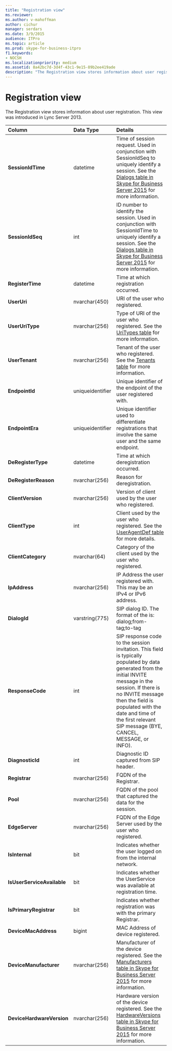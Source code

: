 ```yaml
---
title: "Registration view"
ms.reviewer: 
ms.author: v-mahoffman
author: cichur
manager: serdars
ms.date: 3/9/2015
audience: ITPro
ms.topic: article
ms.prod: skype-for-business-itpro
f1.keywords:
- NOCSH
ms.localizationpriority: medium
ms.assetid: 8a42bc7d-3d4f-43c1-9e15-89b2ee419ade
description: "The Registration view stores information about user registration. This view was introduced in Lync Server 2013."
---
```


# Registration view
 
The Registration view stores information about user registration. This view was introduced in Lync Server 2013.
  
|**Column**|**Data Type**|**Details**|
|:-----|:-----|:-----|
|**SessionIdTime** <br/> |datetime  <br/> |Time of session request. Used in conjunction with SessionIdSeq to uniquely identify a session. See the [Dialogs table in Skype for Business Server 2015](dialogs.md) for more information. <br/> |
|**SessionIdSeq** <br/> |int  <br/> |ID number to identify the session. Used in conjunction with SessionIdTime to uniquely identify a session. See the [Dialogs table in Skype for Business Server 2015](dialogs.md) for more information. <br/> |
|**RegisterTime** <br/> |datetime  <br/> |Time at which registration occurred.  <br/> |
|**UserUri** <br/> |nvarchar(450)  <br/> |URI of the user who registered.  <br/> |
|**UserUriType** <br/> |nvarchar(256)  <br/> |Type of URI of the user who registered. See the [UriTypes table](uritypes.md) for more information. <br/> |
|**UserTenant** <br/> |nvarchar(256)  <br/> |Tenant of the user who registered. See the [Tenants table](tenants.md) for more information. <br/> |
|**EndpointId** <br/> |uniqueidentifier  <br/> |Unique identifier of the endpoint of the user registered with.  <br/> |
|**EndpointEra** <br/> |uniqueidentifier  <br/> |Unique identifier used to differentiate registrations that involve the same user and the same endpoint.  <br/> |
|**DeRegisterType** <br/> |datetime  <br/> |Time at which deregistration occurred.  <br/> |
|**DeRegisterReason** <br/> |nvarchar(256)  <br/> |Reason for deregistration.  <br/> |
|**ClientVersion** <br/> |nvarchar(256)  <br/> |Version of client used by the user who registered.  <br/> |
|**ClientType** <br/> |int  <br/> |Client used by the user who registered. See the [UserAgentDef table](useragentdef.md) for more details. <br/> |
|**ClientCategory** <br/> |nvarchar(64)  <br/> |Category of the client used by the user who registered.  <br/> |
|**IpAddress** <br/> |nvarchar(256)  <br/> |IP Address the user registered with. This may be an IPv4 or IPv6 address.  <br/> |
|**DialogId** <br/> |varstring(775)  <br/> |SIP dialog ID. The format of the is:  <br/> dialog;from-tag;to-tag  <br/> |
|**ResponseCode** <br/> |int  <br/> |SIP response code to the session invitation. This field is typically populated by data generated from the initial INVITE message in the session. If there is no INVITE message then the field is populated with the date and time of the first relevant SIP message (BYE, CANCEL, MESSAGE, or INFO).  <br/> |
|**DiagnosticId** <br/> |int  <br/> |Diagnostic ID captured from SIP header.  <br/> |
|**Registrar** <br/> |nvarchar(256)  <br/> |FQDN of the Registrar.  <br/> |
|**Pool** <br/> |nvarchar(256)  <br/> |FQDN of the pool that captured the data for the session.  <br/> |
|**EdgeServer** <br/> |nvarchar(256)  <br/> |FQDN of the Edge Server used by the user who registered.  <br/> |
|**IsInternal** <br/> |bit  <br/> |Indicates whether the user logged on from the internal network.  <br/> |
|**IsUserServiceAvailable** <br/> |bit  <br/> |Indicates whether the UserService was available at registration time.  <br/> |
|**IsPrimaryRegistrar** <br/> |bit  <br/> |Indicates whether registration was with the primary Registrar.  <br/> |
|**DeviceMacAddress** <br/> |bigint  <br/> |MAC Address of device registered.  <br/> |
|**DeviceManufacturer** <br/> |nvarchar(256)  <br/> |Manufacturer of the device registered. See the [Manufacturers table in Skype for Business Server 2015](manufacturers.md) for more information. <br/> |
|**DeviceHardwareVersion** <br/> |nvarchar(256)  <br/> |Hardware version of the device registered. See the [HardwareVersions table in Skype for Business Server 2015](hardwareversions.md) for more information. <br/> |
   

